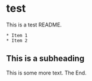 test
====

This is a test README.

    * Item 1
    * Item 2

This is a subheading
--------------------

This is some more text. The End.
